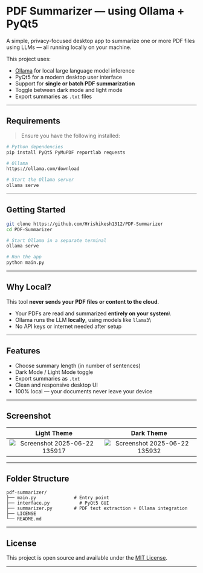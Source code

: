 # PDF Summarizer — using Ollama + PyQt5

A simple, privacy-focused desktop app to summarize one or more PDF files using LLMs — all running locally on your machine.

This project uses:

- [Ollama](https://ollama.com) for local large language model inference
- PyQt5 for a modern desktop user interface
- Support for **single or batch PDF summarization**
- Toggle between dark mode and light mode
- Export summaries as `.txt` files

---

## Requirements

> Ensure you have the following installed:

```bash
# Python dependencies
pip install PyQt5 PyMuPDF reportlab requests

# Ollama
https://ollama.com/download

# Start the Ollama server
ollama serve
```

---

## Getting Started

```bash
git clone https://github.com/Hrishikesh1312/PDF-Summarizer
cd PDF-Summarizer

# Start Ollama in a separate terminal
ollama serve

# Run the app
python main.py
```

---

## Why Local?

This tool **never sends your PDF files or content to the cloud**.

- Your PDFs are read and summarized **entirely on your system**\
- Ollama runs the LLM **locally**, using models like `llama3`\
- No API keys or internet needed after setup

---

## Features

- Choose summary length (in number of sentences)
- Dark Mode / Light Mode toggle
- Export summaries as `.txt`
- Clean and responsive desktop UI
- 100% local — your documents never leave your device

---

## Screenshot

Light Theme             |  Dark Theme
:-------------------------:|:-------------------------:
![Screenshot 2025-06-22 135917](https://github.com/user-attachments/assets/e08b1047-f3de-4c6c-872c-7e2cf5b0a594)  |  ![Screenshot 2025-06-22 135932](https://github.com/user-attachments/assets/d45f0039-a317-47e7-a691-0645f58b0ccd)

---

## Folder Structure

```
pdf-summarizer/
├── main.py              # Entry point
├── interface.py           # PyQt5 GUI
├── summarizer.py        # PDF text extraction + Ollama integration
├── LICENSE
└── README.md
```

---

## License

This project is open source and available under the [MIT License](LICENSE).

---
